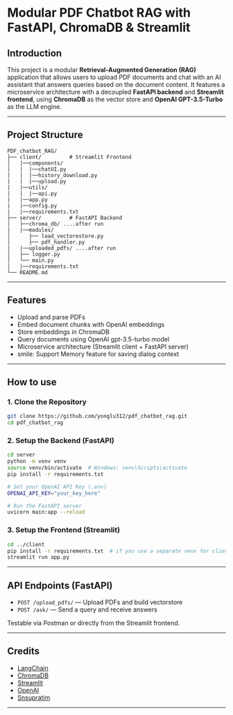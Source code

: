 # Modular PDF Chatbot RAG with FastAPI, ChromaDB & Streamlit
## Introduction
This project is a modular **Retrieval-Augmented Generation (RAG)** application that allows users to upload PDF documents and chat with an AI assistant that answers queries based on the document content. It features a microservice architecture with a decoupled **FastAPI backend** and **Streamlit frontend**, using **ChromaDB** as the vector store and **OpenAI GPT-3.5-Turbo** as the LLM engine.

---

## Project Structure

```
PDF_chatbot_RAG/
├── client/         # Streamlit Frontend
│   |──components/
|   |  |──chatUI.py
|   |  |──history_download.py
|   |  |──upload.py
|   |──utils/
|   |  |──api.py
|   |──app.py
|   |──config.py
|   |──requirements.txt
├── server/         # FastAPI Backend
│   ├──chroma_db/ ....after run
|   |──modules/
│      ├── load_vectorestore.py
│      ├── pdf_handler.py
|   |──uploaded_pdfs/ ....after run
│   ├── logger.py
│   └── main.py
|   |──requirements.txt
└── README.md
```

---

## Features

- Upload and parse PDFs
- Embed document chunks with OpenAI embeddings
- Store embeddings in ChromaDB
- Query documents using OpenAI gpt-3.5-turbo model
- Microservice architecture (Streamlit client + FastAPI server)
- smile: Support Memory feature for saving dialog context

---

## How to use

### 1. Clone the Repository

```bash
git clone https://github.com/yonglu312/pdf_chatbot_rag.git
cd pdf_chatbot_rag
```

### 2. Setup the Backend (FastAPI)

```bash
cd server
python -m venv venv
source venv/bin/activate  # Windows: venv\Scripts\activate
pip install -r requirements.txt

# Set your OpenAI API Key (.env)
OPENAI_API_KEY="your_key_here"

# Run the FastAPI server
uvicorn main:app --reload
```

### 3. Setup the Frontend (Streamlit)

```bash
cd ../client
pip install -r requirements.txt  # if you use a separate venv for client
streamlit run app.py
```

---

## API Endpoints (FastAPI)

- `POST /upload_pdfs/` — Upload PDFs and build vectorstore
- `POST /ask/` — Send a query and receive answers

Testable via Postman or directly from the Streamlit frontend.

---

## Credits

- [LangChain](https://www.langchain.com/)
- [ChromaDB](https://www.trychroma.com/)
- [Streamlit](https://streamlit.io/)
- [OpenAI](https://openai.com/)
- [Snsupratim](https://github.com/snsupratim/RagBot-2.0)
---